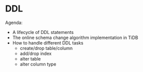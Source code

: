# DDL

Agenda:

* A lifecycle of DDL statements
* The online schema change algorithm implementation in TiDB
* How to handle different DDL tasks
  * create/drop table/column
  * add/drop index
  * alter table
  * alter column type

